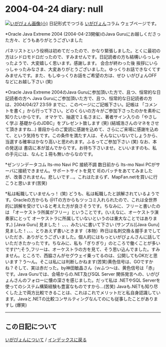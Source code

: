 2004-04-24 diary: null
=====================================================================================================
[![いがぴょん画像(小)](https://igapyon.github.io/diary/images/iga200306s.jpg "いがぴょん")](https://igapyon.github.io/diary/memo/memoigapyon.html) 日記形式でつづる [いがぴょん](https://igapyon.github.io/diary/memo/memoigapyon.html)コラム ウェブページです。

*Oracle Java Extreme 2004 (2004-04-23開催)のJava Guruにお越しくださった方々、どうもありがとうございました 

パネリストという役柄は初めてだったので、かなり緊張しました。とくに最初の方はシドロモドロだったので、すみませんです。日記読者の方も結構いらっしゃったようで、大変嬉しく思います。感謝します。
会合が終わった後 挨拶にいらっしゃったみなさま、大変ありがとうございました。ゆっくりお話できなくてすみませんです。また、もしゆっくりお話をご希望の方は、ぜひ いがぴょんOFFなどにお越し下さい (笑)


*Oracle Java Extreme 2004のJava Guruに参加頂いた方で、且つ、恒常的な日記読者の方へ 
Java Guruにご参加頂いた方で、且つ、恒常的な日記読者の方は、2004/04/27 23:59 までに、このページにご記帳下さい。記帳は 「コメントを書く」から行って下さい。どのくらいの方々がご参加下さったのかを素朴に知りたいからです。
オマケで、抽選で１名さまに、著者サイン入りの「やさしく学ぶ 基礎からのJDBC」をプレゼント致します (笑) (結城浩さんのマネをさせて頂きますね…)
普段からのご愛読に感謝を込めて、さらにご来場に感謝を込めて、という気持ちです。この条件を満たす人は、そんなにいないでしょうから、当選する確率はかなり高いと思われます。ふるってご参加下さい (笑)
なお、本の発送は 書店に本が並んでからです。お待ち下さいませ。といいますのも、私の手元には、なんと１冊も無いからなのです。

*ゼンリンデータコム Its-mo Navi PC 接続不調
数日前から Its-mo Navi PCがサーバに接続できません。サポートサイトを見て IEのパッチをあててみましたが、改善されません。悲しいです…。これはたまらず、MapFan.netを買いに行こうと思います(苦笑)

*私は転職していませんっ！ (笑)
どうも、私は転職したと誤解されているようです。Oracleの方からも ＠ITの方からもツッコミ入れられたので、これは全世界的に誤解を受けていると考えた方が良さそうです。ちなみに、フリーと書いたのは 「オーケストラ所属がフリー」ということです。(いえなに、オーケストラ演奏家にとって オーケストラに所属していないというのは重大なことではあります。)
[Java Guru] 見ました！ 、、、みたいに書いて下さい (サンプル)[Java Guru] 見ました！、、、とりあえず書いときます（本物）昨日は名刺交換＆握手までしていただき、ありがとうございました。個人的にはもっといがぴょんさんに話していただきたかったです。ちなみに、私も「ぎりぎり」のところで働くことが多いです(^^;そう,フリーは、オーケストラの方を見て、そう思い込んでました。すみません。ところで、西脇さんがセグウェイ乗ってるのは、公開してもOKだと思います？う～ん。そこは私には判断しかねます(苦笑)黄色信号は、GOですかね？そして、実は赤だった。by神田敏晶さん（ｗふつ～は、黄色信号は「赤」です。Java Guruでは、会場からの.NET及びSQL Server 関係発言への、いがぴょんさんのフォローに懐の深さを感じました。だって私は .NETやSQL Serverを使ってのシステム構築経験も豊富なものですから…(苦笑) Javaも.NETも知り尽くした上で両方比較できることは、これはこれでメリットだと私自身認識しています。Javaと.NETの比較コンサルティングなんてのにも従事したことがありますし (爆笑)


----------------------------------------------------------------------------------------------------

## この日記について
[いがぴょんについて](https://igapyon.github.io/diary/memo/memoigapyon.html) / [インデックスに戻る](https://igapyon.github.io/diary/idxall.html)
